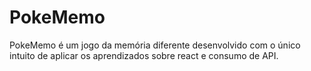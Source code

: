 # PokeMemo

PokeMemo é um jogo da memória diferente desenvolvido com o único intuito de aplicar os aprendizados sobre react e consumo de API.

